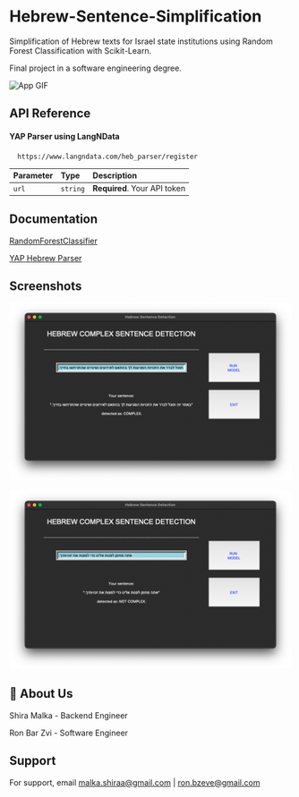 
# Hebrew-Sentence-Simplification

Simplification of Hebrew texts for Israel state institutions using Random Forest Classification with Scikit-Learn.

Final project in a software engineering degree.

![App GIF](https://raw.githubusercontent.com/Shira-Malka/Hebrew-Sentence-Simplification/master/appGIF.gif)

## API Reference

#### YAP Parser using LangNData

```http
  https://www.langndata.com/heb_parser/register
```

| Parameter | Type     | Description                |
| :-------- | :------- | :------------------------- |
| `url` | `string` | **Required**. Your API token |



## Documentation

[RandomForestClassifier](https://scikit-learn.org/stable/modules/generated/sklearn.ensemble.RandomForestClassifier.html)

[YAP Hebrew Parser](https://www.langndata.com/heb_parser/api_reference)


## Screenshots

![App Screenshot](https://raw.githubusercontent.com/Shira-Malka/Hebrew-Sentence-Simplification/master/complex.png)

![App Screenshot](https://raw.githubusercontent.com/Shira-Malka/Hebrew-Sentence-Simplification/master/notComplex.png)


## 🚀 About Us
Shira Malka - Backend Engineer

Ron Bar Zvi - Software Engineer


## Support

For support, email malka.shiraa@gmail.com | ron.bzeve@gmail.com



